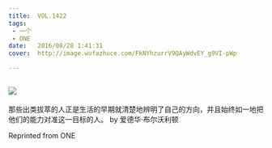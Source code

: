 ```yaml
---
title:	VOL.1422
tags:
 - 一个
 - ONE
date:	2016/08/28 1:41:31
cover:	http://image.wufazhuce.com/FkNYhzurrV9QAyWdvEY_g9VI-pWp

---
```

![](http://image.wufazhuce.com/FkNYhzurrV9QAyWdvEY_g9VI-pWp)
---

那些出类拔萃的人正是生活的早期就清楚地辨明了自己的方向，并且始终如一地把他们的能力对准这一目标的人。 by 爱德华·布尔沃利顿
 
Reprinted from ONE
